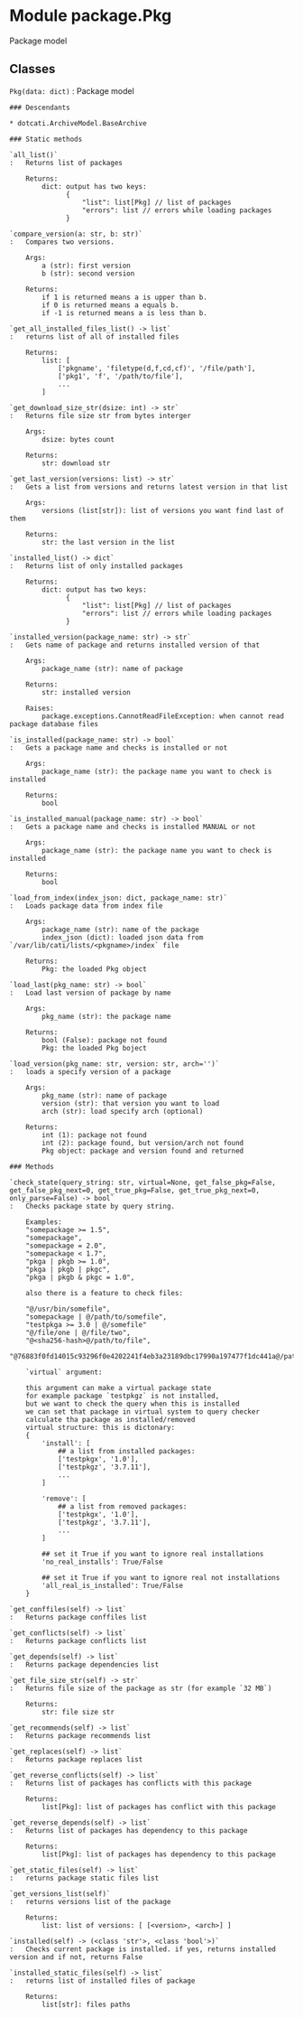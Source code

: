 Module package.Pkg
==================
Package model

Classes
-------

`Pkg(data: dict)`
:   Package model

    ### Descendants

    * dotcati.ArchiveModel.BaseArchive

    ### Static methods

    `all_list()`
    :   Returns list of packages
        
        Returns:
            dict: output has two keys:
                  {
                      "list": list[Pkg] // list of packages
                      "errors": list // errors while loading packages
                  }

    `compare_version(a: str, b: str)`
    :   Compares two versions.
        
        Args:
            a (str): first version
            b (str): second version
        
        Returns:
            if 1 is returned means a is upper than b.
            if 0 is returned means a equals b.
            if -1 is returned means a is less than b.

    `get_all_installed_files_list() ‑> list`
    :   returns list of all of installed files
        
        Returns:
            list: [
                ['pkgname', 'filetype(d,f,cd,cf)', '/file/path'],
                ['pkg1', 'f', '/path/to/file'],
                ...
            ]

    `get_download_size_str(dsize: int) ‑> str`
    :   Returns file size str from bytes interger
        
        Args:
            dsize: bytes count
        
        Returns:
            str: download str

    `get_last_version(versions: list) ‑> str`
    :   Gets a list from versions and returns latest version in that list
        
        Args:
            versions (list[str]): list of versions you want find last of them
        
        Returns:
            str: the last version in the list

    `installed_list() ‑> dict`
    :   Returns list of only installed packages 
        
        Returns:
            dict: output has two keys:
                  {
                      "list": list[Pkg] // list of packages
                      "errors": list // errors while loading packages
                  }

    `installed_version(package_name: str) ‑> str`
    :   Gets name of package and returns installed version of that
        
        Args:
            package_name (str): name of package
        
        Returns:
            str: installed version
        
        Raises:
            package.exceptions.CannotReadFileException: when cannot read package database files

    `is_installed(package_name: str) ‑> bool`
    :   Gets a package name and checks is installed or not
        
        Args:
            package_name (str): the package name you want to check is installed
        
        Returns:
            bool

    `is_installed_manual(package_name: str) ‑> bool`
    :   Gets a package name and checks is installed MANUAL or not
        
        Args:
            package_name (str): the package name you want to check is installed
        
        Returns:
            bool

    `load_from_index(index_json: dict, package_name: str)`
    :   Loads package data from index file
        
        Args:
            package_name (str): name of the package
            index_json (dict): loaded json data from `/var/lib/cati/lists/<pkgname>/index` file
        
        Returns:
            Pkg: the loaded Pkg object

    `load_last(pkg_name: str) ‑> bool`
    :   Load last version of package by name
        
        Args:
            pkg_name (str): the package name
        
        Returns:
            bool (False): package not found
            Pkg: the loaded Pkg boject

    `load_version(pkg_name: str, version: str, arch='')`
    :   loads a specify version of a package
        
        Args:
            pkg_name (str): name of package
            version (str): that version you want to load
            arch (str): load specify arch (optional)
        
        Returns:
            int (1): package not found
            int (2): package found, but version/arch not found
            Pkg object: package and version found and returned

    ### Methods

    `check_state(query_string: str, virtual=None, get_false_pkg=False, get_false_pkg_next=0, get_true_pkg=False, get_true_pkg_next=0, only_parse=False) ‑> bool`
    :   Checks package state by query string.
        
        Examples:
        "somepackage >= 1.5",
        "somepackage",
        "somepackage = 2.0",
        "somepackage < 1.7",
        "pkga | pkgb >= 1.0",
        "pkga | pkgb | pkgc",
        "pkga | pkgb & pkgc = 1.0",
        
        also there is a feature to check files:
        
        "@/usr/bin/somefile",
        "somepackage | @/path/to/somefile",
        "testpkga >= 3.0 | @/somefile"
        "@/file/one | @/file/two",
        "@<sha256-hash>@/path/to/file",
        "@76883f0fd14015c93296f0e4202241f4eb3a23189dbc17990a197477f1dc441a@/path/to/file"
        
        `virtual` argument:
        
        this argument can make a virtual package state
        for example package `testpkgz` is not installed,
        but we want to check the query when this is installed
        we can set that package in virtual system to query checker
        calculate tha package as installed/removed
        virtual structure: this is dictonary:
        {
            'install': [
                ## a list from installed packages:
                ['testpkgx', '1.0'],
                ['testpkgz', '3.7.11'],
                ...
            ]
        
            'remove': [
                ## a list from removed packages:
                ['testpkgx', '1.0'],
                ['testpkgz', '3.7.11'],
                ...
            ]
        
            ## set it True if you want to ignore real installations
            'no_real_installs': True/False
        
            ## set it True if you want to ignore real not installations
            'all_real_is_installed': True/False
        }

    `get_conffiles(self) ‑> list`
    :   Returns package conffiles list

    `get_conflicts(self) ‑> list`
    :   Returns package conflicts list

    `get_depends(self) ‑> list`
    :   Returns package dependencies list

    `get_file_size_str(self) ‑> str`
    :   Returns file size of the package as str (for example `32 MB`)
        
        Returns:
            str: file size str

    `get_recommends(self) ‑> list`
    :   Returns package recommends list

    `get_replaces(self) ‑> list`
    :   Returns package replaces list

    `get_reverse_conflicts(self) ‑> list`
    :   Returns list of packages has conflicts with this package
        
        Returns:
            list[Pkg]: list of packages has conflict with this package

    `get_reverse_depends(self) ‑> list`
    :   Returns list of packages has dependency to this package
        
        Returns:
            list[Pkg]: list of packages has dependency to this package

    `get_static_files(self) ‑> list`
    :   returns package static files list

    `get_versions_list(self)`
    :   returns versions list of the package
        
        Returns:
            list: list of versions: [ [<version>, <arch>] ]

    `installed(self) ‑> (<class 'str'>, <class 'bool'>)`
    :   Checks current package is installed. if yes, returns installed version and if not, returns False

    `installed_static_files(self) ‑> list`
    :   returns list of installed files of package
        
        Returns:
            list[str]: files paths